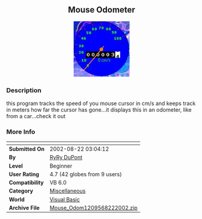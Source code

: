 ﻿<div align="center">

## Mouse Odometer

<img src="PIC200282231555101.JPG">
</div>

### Description

this program tracks the speed of you mouse cursor in cm/s and keeps track in meters how far the cursor has gone...it displays this in an odometer, like from a car...check it out
 
### More Info
 


<span>             |<span>
---                |---
**Submitted On**   |2002-08-22 03:04:12
**By**             |[RyRy DuPont](https://github.com/Planet-Source-Code/PSCIndex/blob/master/ByAuthor/ryry-dupont.md)
**Level**          |Beginner
**User Rating**    |4.7 (42 globes from 9 users)
**Compatibility**  |VB 6\.0
**Category**       |[Miscellaneous](https://github.com/Planet-Source-Code/PSCIndex/blob/master/ByCategory/miscellaneous__1-1.md)
**World**          |[Visual Basic](https://github.com/Planet-Source-Code/PSCIndex/blob/master/ByWorld/visual-basic.md)
**Archive File**   |[Mouse\_Odom1209568222002\.zip](https://github.com/Planet-Source-Code/ryry-dupont-mouse-odometer__1-38171/archive/master.zip)








